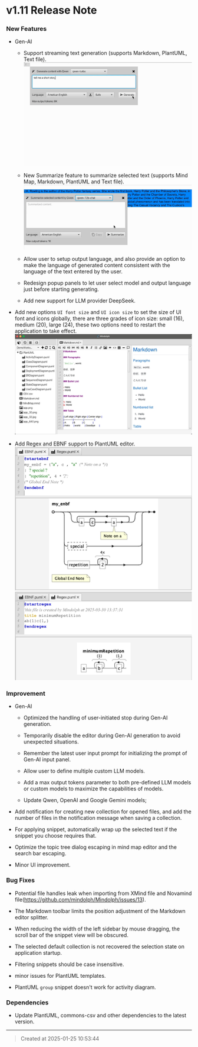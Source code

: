 # v1.11 Release Note

### New Features

* Gen-AI  
	* Support streaming text generation (supports Markdown, PlantUML, Text file).
	![v1.11_genai_streaming.gif](v1.11_genai_streaming.gif)  
	* New Summarize feature to summarize selected text (supports Mind Map, Markdown, PlantUML and Text file).
	![v1.11_genai_summarize.gif](v1.11_genai_summarize.gif)  
	* Allow user to setup output language, and also provide an option to make the language of generated content consistent with the language of the text entered by the user.

	* Redesign popup panels to let user select model and output language just before starting generating.

	* Add new support for LLM provider DeepSeek.

* Add new options `UI font size` and `UI icon size` to set  the size of UI font and icons globally, there are three grades of icon size: small (16), medium (20), large (24), these two options need to restart the application to take effect.  
![v1.11_font_icon_size_options.jpg](v1.11_font_icon_size_options.jpg)  

* Add Regex and EBNF support to PlantUML  editor.
![v1.11_puml_ebnf.jpg](v1.11_puml_ebnf.jpg)  
![v1.11_puml_regex.jpg](v1.11_puml_regex.jpg)  

### Improvement

* Gen-AI

	* Optimized the handling of user-initiated stop during Gen-AI generation.

	* Temporarily disable the editor during Gen-AI generation to avoid unexpected situations.

	* Remember the latest user input prompt for initializing the prompt of Gen-AI input panel. 

	* Allow user to define multiple custom LLM models.

	* Add a max output tokens parameter to both pre-defined LLM models or custom models to maximize the capabilities of models.

	* Update Qwen, OpenAI and Google Gemini models;

* Add notification for creating new collection for opened files, and add the number of files in the notification message when saving a collection.  

* For applying snippet, automatically wrap up the selected text if the snippet you choose requires that.

* Optimize the topic tree dialog escaping in mind map editor and the search bar escaping.   

* Minor UI improvement.

### Bug Fixes

* Potential file handles leak when importing from XMind file and Novamind file(https://github.com/mindolph/Mindolph/issues/13). 

* The Markdown toolbar limits the position adjustment of the Markdown editor splitter.

* When reducing the width of the left sidebar by mouse dragging, the scroll bar of the snippet view will be obscured.  

* The selected default collection is not recovered the selection state on application startup.  

* Filtering snippets should be case insensitive.  

* minor issues for PlantUML templates.   

* PlantUML `group` snippet doesn't work for activity diagram.

### Dependencies

* Update PlantUML, commons-csv and other dependencies to the latest version.

---
> Created at 2025-01-25 10:53:44
